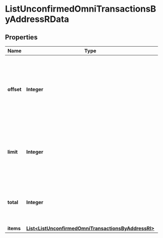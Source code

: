 

# ListUnconfirmedOmniTransactionsByAddressRData


## Properties

Name | Type | Description | Notes
------------ | ------------- | ------------- | -------------
**offset** | **Integer** | The starting index of the response items, i.e. where the response should start listing the returned items. | 
**limit** | **Integer** | Defines how many items should be returned in the response per page basis. | 
**total** | **Integer** | Defines the total number of items returned in the response. | 
**items** | [**List&lt;ListUnconfirmedOmniTransactionsByAddressRI&gt;**](ListUnconfirmedOmniTransactionsByAddressRI.md) |  | 



